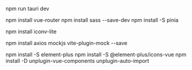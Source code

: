 npm run tauri dev

npm install vue-router
npm install sass --save-dev
npm install -S pinia
<!-- 字符编码 -->
npm install iconv-lite


npm install axios mockjs vite-plugin-mock --save

npm install -S element-plus
npm install -S @element-plus/icons-vue
npm install -D unplugin-vue-components unplugin-auto-import
